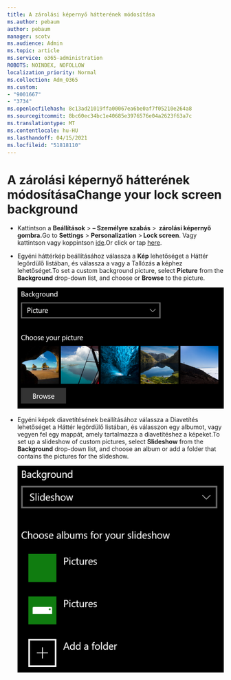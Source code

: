 ```yaml
---
title: A zárolási képernyő hátterének módosítása
ms.author: pebaum
author: pebaum
manager: scotv
ms.audience: Admin
ms.topic: article
ms.service: o365-administration
ROBOTS: NOINDEX, NOFOLLOW
localization_priority: Normal
ms.collection: Adm_O365
ms.custom:
- "9001667"
- "3734"
ms.openlocfilehash: 8c13ad21019ffa00067ea6be0af7f05210e264a8
ms.sourcegitcommit: 8bc60ec34bc1e40685e3976576e04a2623f63a7c
ms.translationtype: MT
ms.contentlocale: hu-HU
ms.lasthandoff: 04/15/2021
ms.locfileid: "51818110"
---
```

# <a name="change-your-lock-screen-background"></a><span data-ttu-id="b591e-102">A zárolási képernyő hátterének módosítása</span><span class="sxs-lookup"><span data-stu-id="b591e-102">Change your lock screen background</span></span>

- <span data-ttu-id="b591e-103">Kattintson a **Beállítások**  >  **– Személyre szabás**  >  **zárolási képernyő gombra.**</span><span class="sxs-lookup"><span data-stu-id="b591e-103">Go to **Settings** > **Personalization** > **Lock screen**.</span></span> <span data-ttu-id="b591e-104">Vagy kattintson vagy koppintson [ide](ms-settings:lockscreen?activationSource=GetHelp).</span><span class="sxs-lookup"><span data-stu-id="b591e-104">Or click or tap [here](ms-settings:lockscreen?activationSource=GetHelp).</span></span>

- <span data-ttu-id="b591e-105">Egyéni háttérkép beállításához válassza a  **Kép** lehetőséget a Háttér legördülő listában, és válassza a vagy a Tallózás **a** képhez lehetőséget.</span><span class="sxs-lookup"><span data-stu-id="b591e-105">To set a custom background picture, select **Picture** from the **Background** drop-down list, and choose or **Browse** to the picture.</span></span>

  ![Egyéni háttérkép beállítása](media/set-custom-background-pic.png)

- <span data-ttu-id="b591e-107">Egyéni képek diavetítésének beállításához válassza  a Diavetítés lehetőséget  a Háttér legördülő listában, és válasszon egy albumot, vagy vegyen fel egy mappát, amely tartalmazza a diavetítéshez a képeket.</span><span class="sxs-lookup"><span data-stu-id="b591e-107">To set up a slideshow of custom pictures, select **Slideshow** from the **Background** drop-down list, and choose an album or add a folder that contains the pictures for the slideshow.</span></span>

  ![Egyéni képek diavetítésének beállítása](media/set-up-slideshow-background.png)
